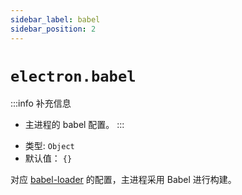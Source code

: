 ```yaml
---
sidebar_label: babel
sidebar_position: 2
---
```


# `electron.babel`

:::info 补充信息
- 主进程的 babel 配置。
:::

* 类型: `Object`
* 默认值： `{}`


对应 [babel-loader](https://github.com/babel/babel-loader) 的配置，主进程采用 Babel 进行构建。